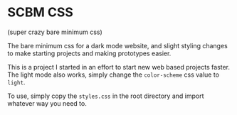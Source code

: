 # SCBM CSS
(super crazy bare minimum css)

The bare minimum css for a dark mode website, and slight styling changes to make starting projects and making prototypes easier.

This is a project I started in an effort to start new web based projects faster. The light mode also works, simply change the `color-scheme` css value to `light`.

To use, simply copy the `styles.css` in the root directory and import whatever way you need to. 